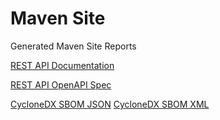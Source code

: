 # Maven Site

Generated Maven Site Reports

[REST API Documentation](api.html)

[REST API OpenAPI Spec](test-data-service-oas.json)

[CycloneDX SBOM JSON](test-data-service-bom.json) [CycloneDX SBOM XML](test-data-service-bom.xml)